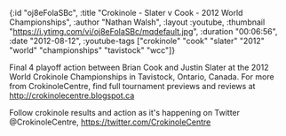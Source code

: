 {:id "oj8eFolaSBc",
 :title "Crokinole - Slater v Cook - 2012 World Championships",
 :author "Nathan Walsh",
 :layout :youtube,
 :thumbnail "https://i.ytimg.com/vi/oj8eFolaSBc/mqdefault.jpg",
 :duration "00:06:56",
 :date "2012-08-12",
 :youtube-tags
 ["crokinole"
  "cook"
  "slater"
  "2012"
  "world"
  "championships"
  "tavistock"
  "wcc"]}


Final 4 playoff action between Brian Cook and Justin Slater at the 2012 World Crokinole Championships in Tavistock, Ontario, Canada. For more from CrokinoleCentre, find full tournament previews and reviews at http://crokinolecentre.blogspot.ca

Follow crokinole results and action as it's happening on Twitter @CrokinoleCentre, https://twitter.com/CrokinoleCentre
